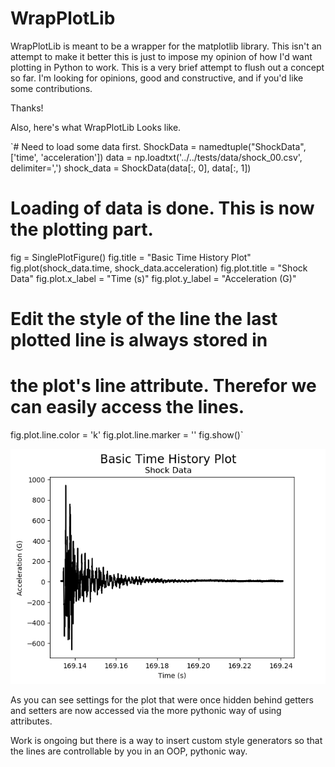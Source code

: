 # WrapPlotLib

WrapPlotLib is meant to be a wrapper for the matplotlib library. 
This isn't an attempt to make it better this is just to impose my 
opinion of how I'd want plotting in Python to work. This is a very brief
attempt to flush out a concept so far. I'm looking for opinions, good
and constructive, and if you'd like some contributions. 

Thanks!

Also, here's what WrapPlotLib Looks like. 

`# Need to load some data first.
ShockData = namedtuple("ShockData", ['time', 'acceleration'])
data = np.loadtxt('../../tests/data/shock_00.csv', delimiter=',')
shock_data = ShockData(data[:, 0], data[:, 1])

# Loading of data is done. This is now the plotting part.
fig = SinglePlotFigure()
fig.title = "Basic Time History Plot"
fig.plot(shock_data.time, shock_data.acceleration)
fig.plot.title = "Shock Data"
fig.plot.x_label = "Time (s)"
fig.plot.y_label = "Acceleration (G)"

# Edit the style of the line the last plotted line is always stored in
# the plot's line attribute. Therefor we can easily access the lines.
fig.plot.line.color = 'k'
fig.plot.line.marker = ''
fig.show()`

![Basic Plot](https://raw.githubusercontent.com/EmilianoJordan/WrapPlotLib/master/examples/single_plot_figures/images/line_styles_after_plotting.png)


As you can see settings for the plot that were once hidden behind
getters and setters are now accessed via the more pythonic way of using
attributes.

Work is ongoing but there is a way to insert custom style generators
so that the lines are controllable by you in an OOP, pythonic way.